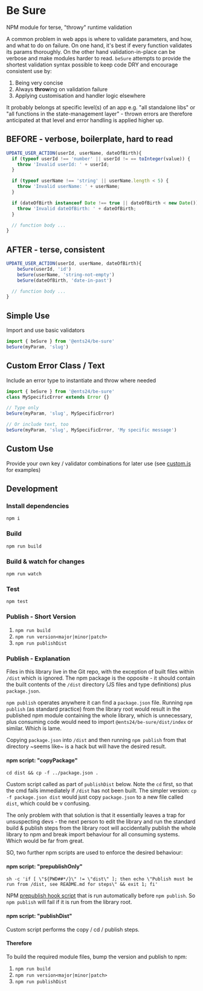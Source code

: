 # Be Sure
NPM module for terse, "throwy" runtime validation

A common problem in web apps is where to validate parameters, and how, and what to do on failure. On one hand, it's best if every function validates its params thoroughly. On the other hand validation-in-place can be verbose and make modules harder to read. `beSure` attempts to provide the shortest validation syntax possible to keep code DRY and encourage consistent use by:

1. Being very concise
2. Always **throw**ing on validation failure
3. Applying customisation and handler logic elsewhere

It probably belongs at specific level(s) of an app e.g. "all standalone libs" or "all functions in the state-management layer" - thrown errors are therefore anticipated at that level and error handling is applied higher up.

 ## BEFORE - verbose, boilerplate, hard to read

```js
UPDATE_USER_ACTION(userId, userName, dateOfBirth){
  if (typeof userId !== 'number' || userId != == toInteger(value)) {
    throw 'Invalid userId: ' + userId;
  }

  if (typeof userName !== 'string' || userName.length < 5) {
    throw 'Invalid userName: ' + userName;
  }

  if (dateOfBirth instanceof Date !== true || dateOfBirth < new Date()) {
    throw 'Invalid dateOfBirth: ' + dateOfBirth;
  }

  // function body ...
}
```

 ## AFTER - terse, consistent

```js
UPDATE_USER_ACTION(userId, userName, dateOfBirth){
    beSure(userId, 'id')
    beSure(userName, 'string-not-empty')
    beSure(dateOfBirth, 'date-in-past')

  // function body ...
}
```

## Simple Use

Import and use basic validators

```js
import { beSure } from '@ents24/be-sure'
beSure(myParam, 'slug')
```

## Custom Error Class / Text

Include an error type to instantiate and throw where needed

```js
import { beSure } from '@ents24/be-sure'
class MySpecificError extends Error {}

// Type only
beSure(myParam, 'slug', MySpecificError)

// Or include text, too
beSure(myParam, 'slug', MySpecificError, 'My specific message')
```

## Custom Use
Provide your own key / validator combinations for later use (see [custom.js](tests/customValidator.test.ts) for examples)

## Development
### Install dependencies
`npm i`

### Build
`npm run build`

### Build & watch for changes
`npm run watch`

### Test
`npm test`

### Publish - Short Version
1. `npm run build`
2. `npm run version<major|minor|patch>`
3. `npm run publishDist`

### Publish - Explanation
Files in this library live in the Git repo, with the exception of built files within `/dist` which is ignored. The npm package is the opposite - it should contain the built contents of the `/dist` directory (JS files and type definitions) plus `package.json`.

`npm publish` operates anywhere it can find a `package.json` file. Running `npm publish` (as standard practice) from the library root would result in the published npm module containing the whole library, which is unnecessary, plus consuming code would need to import `@ents24/be-sure/dist/index` or similar. Which is lame.

Copying `package.json` into `/dist` and then running `npm publish` from that directory ~seems like~ is a hack but will have the desired result.

#### npm script: "copyPackage"
`cd dist && cp -f ../package.json .`

Custom script called as part of `publishDist` below. Note the `cd` first, so that the cmd fails immediately if `/dist` has not been built. The simpler version: `cp -f package.json dist` would just copy `package.json` to a new file called `dist`, which could be v confusing.

The only problem with that solution is that it essentially leaves a trap for unsuspecting devs - the next person to edit the library and run the standard build & publish steps from the library root will accidentally publish the whole library to npm and break import behaviour for all consuming systems. Which would be far from great.

SO, two further npm scripts are used to enforce the desired behaviour:

#### npm script: "prepublishOnly"
`sh -c 'if [ \"${PWD##*/}\" != \"dist\" ]; then echo \"Publish must be run from /dist, see README.md for steps\" && exit 1; fi'`

NPM [prepublish hook script](https://docs.npmjs.com/cli/v10/using-npm/scripts) that is run automatically before `npm publish`. So `npm publish` will fail if it is run from the library root.

#### npm script: "publishDist"
Custom script performs the copy / cd / publish steps.

#### Therefore

To build the required module files, bump the version and publish to npm:
1. `npm run build`
2. `npm run version<major|minor|patch>`
3. `npm run publishDist`